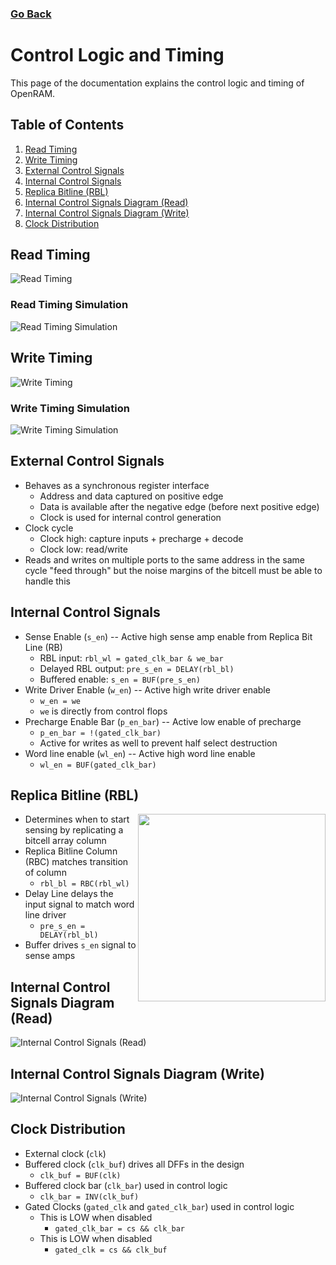 ### [Go Back](./index.md#directory)

# Control Logic and Timing
This page of the documentation explains the control logic and timing of OpenRAM.



## Table of Contents
1. [Read Timing](#read-timing)
2. [Write Timing](#write-timing)
3. [External Control Signals](#external-control-signals)
4. [Internal Control Signals](#internal-control-signals)
5. [Replica Bitline (RBL)](#replica-bitline-rbl)
6. [Internal Control Signals Diagram (Read)](#internal-control-signals-diagram-read)
7. [Internal Control Signals Diagram (Write)](#internal-control-signals-diagram-write)
8. [Clock Distribution](#clock-distribution)



## Read Timing
![Read Timing](../assets/images/control_logic/read_timing.png)



### Read Timing Simulation
![Read Timing Simulation](../assets/images/control_logic/read_simulation.png)



## Write Timing
![Write Timing](../assets/images/control_logic/write_timing.png)



### Write Timing Simulation
![Write Timing Simulation](../assets/images/control_logic/write_simulation.png)



## External Control Signals
* Behaves as a synchronous register interface
    * Address and data captured on positive edge
    * Data is available after the negative edge (before next positive edge)
    * Clock is used for internal control generation
* Clock cycle
    * Clock high: capture inputs + precharge + decode
    * Clock low: read/write
* Reads and writes on multiple ports to the same address in the same cycle "feed through" but the noise margins of the bitcell must be able to handle this



## Internal Control Signals
* Sense Enable (`s_en`) -- Active high sense amp enable from Replica Bit Line (RB)
    * RBL input: `rbl_wl = gated_clk_bar & we_bar`
    * Delayed RBL output: `pre_s_en = DELAY(rbl_bl)`
    * Buffered enable: `s_en = BUF(pre_s_en)`
* Write Driver Enable (`w_en`) -- Active high write driver enable
    * `w_en = we`
    * `we` is directly from control flops
* Precharge Enable Bar (`p_en_bar`) -- Active low enable of precharge
    * `p_en_bar = !(gated_clk_bar)`
    * Active for writes as well to prevent half select destruction
* Word line enable (`wl_en`) -- Active high word line enable
    * `wl_en = BUF(gated_clk_bar)`



## Replica Bitline (RBL)
<img align="right" width=300 src="../assets/images/control_logic/replica_array.png">

* Determines when to start sensing by replicating a bitcell array column
* Replica Bitline Column (RBC) matches transition of column
    * `rbl_bl = RBC(rbl_wl)`
* Delay Line delays the input signal to match word line driver
    * `pre_s_en = DELAY(rbl_bl)`
* Buffer drives `s_en` signal to sense amps



## Internal Control Signals Diagram (Read)
![Internal Control Signals (Read)](../assets/images/control_logic/internal_signals_read.png)



## Internal Control Signals Diagram (Write)
![Internal Control Signals (Write)](../assets/images/control_logic/internal_signals_write.png)



## Clock Distribution
* External clock (`clk`)
* Buffered clock (`clk_buf`) drives all DFFs in the design
    * `clk_buf = BUF(clk)`
* Buffered clock bar (`clk_bar`) used in control logic
    * `clk_bar = INV(clk_buf)`
* Gated Clocks (`gated_clk` and `gated_clk_bar`) used in control logic
    * This is LOW when disabled
        * `gated_clk_bar = cs && clk_bar`
    * This is LOW when disabled
        * `gated_clk = cs && clk_buf`